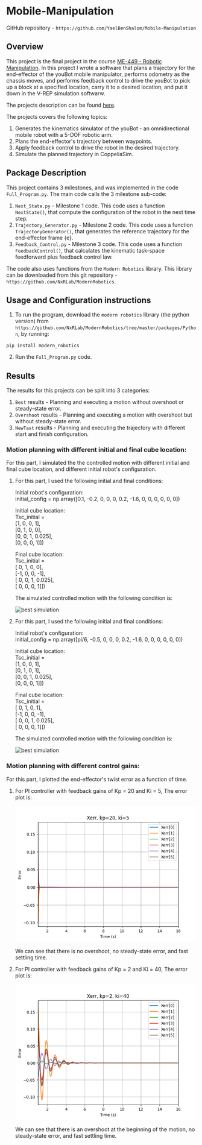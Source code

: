 # Mobile-Manipulation
GitHub repository - `https://github.com/YaelBenShalom/Mobile-Manipulation`


## Overview

This project is the final project in the course [ME-449 - Robotic Manipulation](http://hades.mech.northwestern.edu/index.php/ME_449_Robotic_Manipulation). In this project I wrote a software that plans a trajectory for the end-effector of the youBot mobile manipulator, performs odometry as the chassis moves, and performs feedback control to drive the youBot to pick up a block at a specified location, carry it to a desired location, and put it down in the V-REP simulation softwarw. 

The projects description can be found [here](http://hades.mech.northwestern.edu/index.php/Mobile_Manipulation_Capstone#Milestone_1:_youBot_Kinematics_Simulator_and_csv_Output).

The projects covers the following topics:<br>
1. Generates the kinematics simulator of the youBot - an omnidirectional mobile robot with a 5-DOF robotic arm.<br>
2. Plans the end-effector's trajectory between waypoints.<br>
3. Apply feedback control to drive the robot in the desired trajectory.<br>
4. Simulate the planned trajectory in CoppeliaSim.<br>


## Package Description

This project contains 3 milestones, and was implemented in the code `Full_Program.py`. The main code calls the 3 milestone sub-code:<br>
1. `Next_State.py` - Milestone 1 code. This code uses a function `NextState()`, that compute the configuration of the robot in the next time step.<br>
2. `Trajectory_Generator.py` - Milestone 2 code. This code uses a function `TrajectoryGenerator()`, that generates the reference trajectory for the end-effector frame {e}.<br>
3. `Feedback_Control.py` - Milestone 3 code. This code uses a function `FeedbackControl()`, that calculates the kinematic task-space feedforward plus feedback control law.<br>

The code also uses functions from the `Modern Robotics` library. This library can be downloaded from this git repository - `https://github.com/NxRLab/ModernRobotics`.



## Usage and Configuration instructions

1. To run the program, download the `modern robotics` library (the python version) from `https://github.com/NxRLab/ModernRobotics/tree/master/packages/Python`, by running:
```
pip install modern_robotics
``` 

2. Run the `Full_Program.py` code.


## Results

The results for this projects can be split into 3 categories:

1. `Best` results - Planning and executing a motion without overshoot or steady-state error.<br>
2. `Overshoot` results - Planning and executing a motion with overshoot but without steady-state error.<br>
3. `NewTast` results - Planning and executing the trajectory with different start and finish configuration.<br>


### Motion planning with different initial and final cube location:

For this part, I simulated the the controlled motion with different initial and final cube location, and different initial robot's configuration.

1. For this part, I used the following initial and final conditions:

    Initial robot's configuration:<br>
    initial_config = np.array([0.1, -0.2, 0, 0, 0, 0.2, -1.6, 0, 0, 0, 0, 0, 0])

    Initial cube location:<br>
    Tsc_initial =<br>
    [1, 0, 0,     1],<br>
    [0, 1, 0,     0],<br>
    [0, 0, 1, 0.025],<br>
    [0, 0, 0,     1]])

    Final cube location:<br>
    Tsc_initial =<br>
    [ 0, 1, 0,     0],<br>
    [-1, 0, 0,    -1],<br>
    [ 0, 0, 1, 0.025],<br>
    [ 0, 0, 0,     1]])<br>

    The simulated controlled motion with the following condition is:

    ![best simulation](https://github.com/YaelBenShalom/Mobile-Manipulation/blob/main/results/best/best.gif)

2. For this part, I used the following initial and final conditions:

    Initial robot's configuration:<br>
    initial_config = np.array([pi/6, -0.5, 0, 0, 0, 0.2, -1.6, 0, 0, 0, 0, 0, 0])

    Initial cube location:<br>
    Tsc_initial =<br>
    [1, 0, 0,     1],<br>
    [0, 1, 0,     1],<br>
    [0, 0, 1, 0.025],<br>
    [0, 0, 0,     1]])

    Final cube location:<br>
    Tsc_initial =<br>
    [ 0, 1, 0,     1],<br>
    [-1, 0, 0,    -1],<br>
    [ 0, 0, 1, 0.025],<br>
    [ 0, 0, 0,     1]])<br>

    The simulated controlled motion with the following condition is:

    ![best simulation](https://github.com/YaelBenShalom/Mobile-Manipulation/blob/main/results/newTask/newTask.gif)


### Motion planning with different control gains:

For this part, I plotted the end-effector's twist error as a function of time.

1. For PI controller with feedback gains of Kp = 20 and Ki = 5, The error plot is:

    ![Xerr ,kp=20, ki=5](https://github.com/YaelBenShalom/Mobile-Manipulation/blob/main/results/best/Xerr%2Ckp%3D20%2Cki%3D5.png)

    We can see that there is no overshoot, no steady-state error, and fast settling time.


2. For PI controller with feedback gains of Kp = 2 and Ki = 40, The error plot is:

    ![Xerr, kp=2, ki=40.png](https://github.com/YaelBenShalom/Mobile-Manipulation/blob/main/results/overshoot/Xerr%2Ckp%3D2%2Cki%3D40.png)

    We can see that there is an overshoot at the beginning of the motion, no steady-state error, and fast settling time.